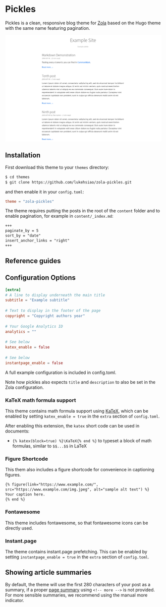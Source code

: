 # Pickles
Pickles is a clean, responsive blog theme for [Zola](https://www.getzola.org/) based on the Hugo theme with the same name featuring pagination.

![pickles screenshot](https://github.com/lukehsiao/zola-pickles/blob/master/screenshot.png?raw=true)

## Installation
First download this theme to your `themes` directory:

```bash
$ cd themes
$ git clone https://github.com/lukehsiao/zola-pickles.git
```
and then enable it in your `config.toml`:

```toml
theme = "zola-pickles"
```

The theme requires putting the posts in the root of the `content` folder and to
enable pagination, for example in `content/_index.md`:

```
+++
paginate_by = 5
sort_by = "date"
insert_anchor_links = "right"
+++
```

## Reference guides

## Configuration Options

```toml
[extra]
# A line to display underneath the main title
subtitle = "Example subtitle"

# Text to display in the footer of the page
copyright = "Copyright authors year"

# Your Google Analytics ID
analytics = ""

# See below
katex_enable = false

# See below
instantpage_enable = false
```

A full example configuration is included in config.toml.

Note how pickles also expects `title` and `description` to also be set in the
Zola configuration.

### KaTeX math formula support

This theme contains math formula support using [KaTeX](https://katex.org/),
which can be enabled by setting `katex_enable = true` in the `extra` section
of `config.toml`.

After enabling this extension, the `katex` short code can be used in documents:
* `{% katex(block=true) %}\KaTeX{% end %}` to typeset a block of math formulas,
  similar to `$$...$$` in LaTeX

### Figure Shortcode

This them also includes a figure shortcode for convenience in captioning figures.

```
{% figure(link="https://www.example.com/", src="https://www.example.com/img.jpeg", alt="sample alt text") %}
Your caption here.
{% end %}
```

### Fontawesome

This theme includes fontawesome, so that fontawesome icons can be directly used.

### Instant.page

The theme contains instant.page prefetching. This can be enabled by setting
`instantpage_enable = true` in the `extra` section of `config.toml`.

## Showing article summaries

By default, the theme will use the first 280 characters of your post as a
summary, if a proper [page
summary](https://www.getzola.org/documentation/content/page/#summary) using
`<!-- more -->` is not provided. For more sensible summaries, we recommend using
the manual more indicator.
